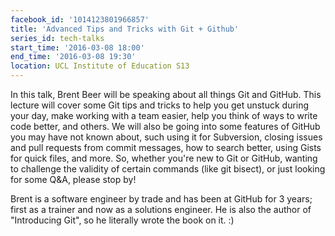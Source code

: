 ```yaml
---
facebook_id: '1014123801966857'
title: 'Advanced Tips and Tricks with Git + Github'
series_id: tech-talks
start_time: '2016-03-08 18:00'
end_time: '2016-03-08 19:30'
location: UCL Institute of Education S13
---
```


In this talk, Brent Beer will be speaking about all things Git and GitHub. This lecture will cover some Git tips and tricks to help you get unstuck during your day, make working with a team easier, help you think of ways to write code better, and others. We will also be going into some features of GitHub you may have not known about, such using it for Subversion, closing issues and pull requests from commit messages, how to search better, using Gists for quick files, and more. So, whether you're new to Git or GitHub, wanting to challenge the validity of certain commands (like git bisect), or just looking for some Q&A, please stop by!  

Brent is a software engineer by trade and has been at GitHub for 3 years; first as a trainer and now as a solutions engineer. He is also the author of "Introducing Git", so he literally wrote the book on it. :)
